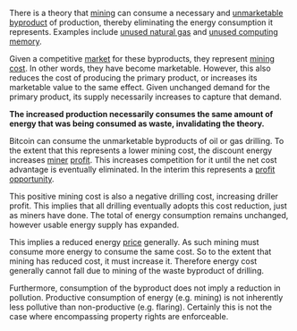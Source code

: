 There is a theory that [mining](Glossary#mine) can consume a necessary and [unmarketable byproduct](https://en.m.wikipedia.org/wiki/Waste) of production, thereby eliminating the energy consumption it represents. Examples include [unused natural gas](https://en.m.wikipedia.org/wiki/Gas_flare) and [unused computing memory](Proof-of-Memory-Facade).

Given a competitive [market](Glossary#market) for these byproducts, they represent [mining cost](Dedicated-Cost-Principle). In other words, they have become marketable. However, this also reduces the cost of producing the primary product, or increases its marketable value to the same effect. Given unchanged demand for the primary product, its supply necessarily increases to capture that demand.

**The increased production necessarily consumes the same amount of energy that was being consumed as waste, invalidating the theory.**

Bitcoin can consume the unmarketable byproducts of oil or gas drilling. To the extent that this represents a lower mining cost, the discount energy increases [miner](Glossary#miner) [profit](Glossary#profit). This increases competition for it until the net cost advantage is eventually eliminated. In the interim this represents a [profit opportunity](https://bitcoinist.com/bitcoin-mining-waste-oil-industry).

This positive mining cost is also a negative drilling cost, increasing driller profit. This implies that all drilling eventually adopts this cost reduction, just as miners have done. The total of energy consumption remains unchanged, however usable energy supply has expanded. 

This implies a reduced energy [price](Glossary#price) generally. As such mining must consume more energy to consume the same cost. So to the extent that mining has reduced cost, it must increase it. Therefore energy cost generally cannot fall due to mining of the waste byproduct of drilling.

Furthermore, consumption of the byproduct does not imply a reduction in pollution. Productive consumption of energy (e.g. mining) is not inherently less pollutive than non-productive (e.g. flaring). Certainly this is not the case where encompassing property rights are enforceable.